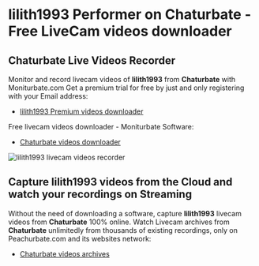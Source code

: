 # lilith1993 Performer on Chaturbate - Free LiveCam videos downloader

## Chaturbate Live Videos Recorder

Monitor and record livecam videos of **lilith1993** from **Chaturbate** with Moniturbate.com
Get a premium trial for free by just and only registering with your Email address:
* [lilith1993 Premium videos downloader](https://moniturbate.com/request-demo-licence-key.html)

Free livecam videos downloader - Moniturbate Software:
* [Chaturbate videos downloader](https://moniturbate.com/moniturbate-download-software.html)

![lilith1993 livecam videos recorder](https://peachurnet.com/templates/moniturbate-software.png)


## Capture lilith1993 videos from the Cloud and watch your recordings on Streaming

Without the need of downloading a software, capture **lilith1993** livecam videos from **Chaturbate** 100% online.
Watch Livecam archives from **Chaturbate** unlimitedly from thousands of existing recordings, only on Peachurbate.com and its websites network:
* [Chaturbate videos archives](https://peachurnet.com/)